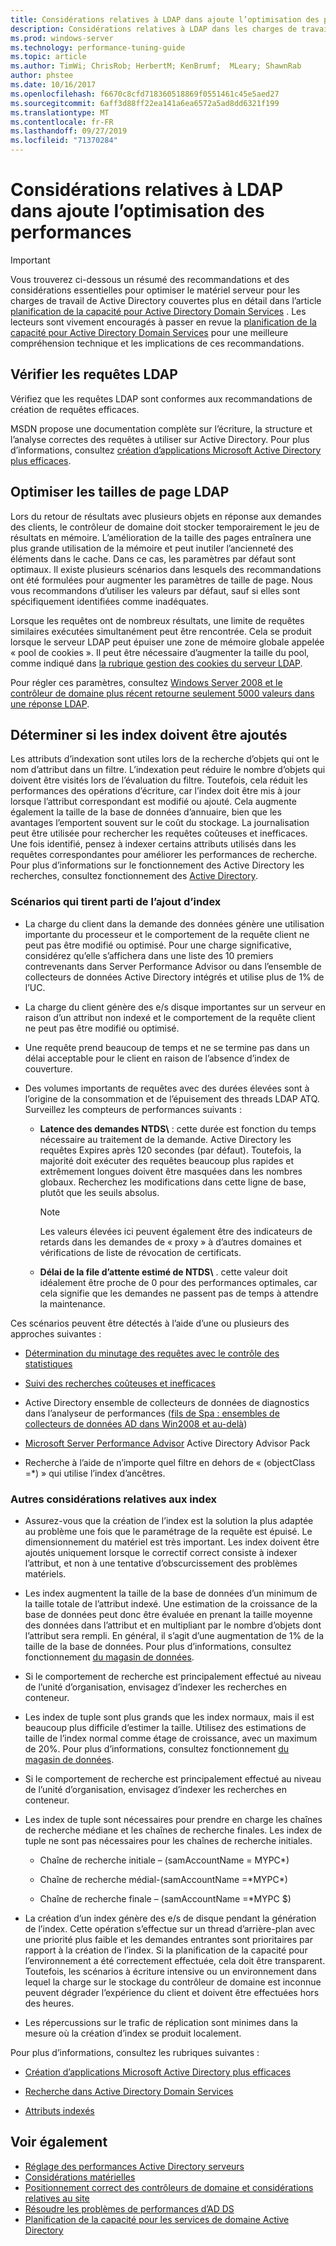 ```yaml
---
title: Considérations relatives à LDAP dans ajoute l’optimisation des performances
description: Considérations relatives à LDAP dans les charges de travail Active Directory
ms.prod: windows-server
ms.technology: performance-tuning-guide
ms.topic: article
ms.author: TimWi; ChrisRob; HerbertM; KenBrumf;  MLeary; ShawnRab
author: phstee
ms.date: 10/16/2017
ms.openlocfilehash: f6670c8cfd718360518869f0551461c45e5aed27
ms.sourcegitcommit: 6aff3d88ff22ea141a6ea6572a5ad8dd6321f199
ms.translationtype: MT
ms.contentlocale: fr-FR
ms.lasthandoff: 09/27/2019
ms.locfileid: "71370284"
---
```

# <a name="ldap-considerations-in-adds-performance-tuning"></a>Considérations relatives à LDAP dans ajoute l’optimisation des performances

> [!IMPORTANT]
> Vous trouverez ci-dessous un résumé des recommandations et des considérations essentielles pour optimiser le matériel serveur pour les charges de travail de Active Directory couvertes plus en détail dans l’article [planification de la capacité pour Active Directory Domain Services](https://go.microsoft.com/fwlink/?LinkId=324566) . Les lecteurs sont vivement encouragés à passer en revue la [planification de la capacité pour Active Directory Domain Services](https://go.microsoft.com/fwlink/?LinkId=324566) pour une meilleure compréhension technique et les implications de ces recommandations.

## <a name="verify-ldap-queries"></a>Vérifier les requêtes LDAP

Vérifiez que les requêtes LDAP sont conformes aux recommandations de création de requêtes efficaces.

MSDN propose une documentation complète sur l’écriture, la structure et l’analyse correctes des requêtes à utiliser sur Active Directory. Pour plus d’informations, consultez [création d’applications Microsoft Active Directory plus efficaces](https://msdn.microsoft.com/library/ms808539.aspx).

## <a name="optimize-ldap-page-sizes"></a>Optimiser les tailles de page LDAP

Lors du retour de résultats avec plusieurs objets en réponse aux demandes des clients, le contrôleur de domaine doit stocker temporairement le jeu de résultats en mémoire. L’amélioration de la taille des pages entraînera une plus grande utilisation de la mémoire et peut inutiler l’ancienneté des éléments dans le cache. Dans ce cas, les paramètres par défaut sont optimaux. Il existe plusieurs scénarios dans lesquels des recommandations ont été formulées pour augmenter les paramètres de taille de page. Nous vous recommandons d’utiliser les valeurs par défaut, sauf si elles sont spécifiquement identifiées comme inadéquates.

Lorsque les requêtes ont de nombreux résultats, une limite de requêtes similaires exécutées simultanément peut être rencontrée.  Cela se produit lorsque le serveur LDAP peut épuiser une zone de mémoire globale appelée « pool de cookies ».  Il peut être nécessaire d’augmenter la taille du pool, comme indiqué dans [la rubrique gestion des cookies du serveur LDAP](https://technet.microsoft.com/windows-server-docs/identity/ad-ds/manage/how-ldap-server-cookies-are-handled).

Pour régler ces paramètres, consultez [Windows Server 2008 et le contrôleur de domaine plus récent retourne seulement 5000 valeurs dans une réponse LDAP](https://support.microsoft.com/kb/2009267).

## <a name="determine-whether-to-add-indices"></a>Déterminer si les index doivent être ajoutés

Les attributs d’indexation sont utiles lors de la recherche d’objets qui ont le nom d’attribut dans un filtre. L’indexation peut réduire le nombre d’objets qui doivent être visités lors de l’évaluation du filtre. Toutefois, cela réduit les performances des opérations d’écriture, car l’index doit être mis à jour lorsque l’attribut correspondant est modifié ou ajouté. Cela augmente également la taille de la base de données d’annuaire, bien que les avantages l’emportent souvent sur le coût du stockage. La journalisation peut être utilisée pour rechercher les requêtes coûteuses et inefficaces. Une fois identifié, pensez à indexer certains attributs utilisés dans les requêtes correspondantes pour améliorer les performances de recherche. Pour plus d’informations sur le fonctionnement des Active Directory les recherches, consultez fonctionnement des [Active Directory](https://technet.microsoft.com/library/cc755809.aspx).

### <a name="scenarios-that-benefit-in-adding-indices"></a>Scénarios qui tirent parti de l’ajout d’index

-   La charge du client dans la demande des données génère une utilisation importante du processeur et le comportement de la requête client ne peut pas être modifié ou optimisé. Pour une charge significative, considérez qu’elle s’affichera dans une liste des 10 premiers contrevenants dans Server Performance Advisor ou dans l’ensemble de collecteurs de données Active Directory intégrés et utilise plus de 1% de l’UC.

-   La charge du client génère des e/s disque importantes sur un serveur en raison d’un attribut non indexé et le comportement de la requête client ne peut pas être modifié ou optimisé.

-   Une requête prend beaucoup de temps et ne se termine pas dans un délai acceptable pour le client en raison de l’absence d’index de couverture.

- Des volumes importants de requêtes avec des durées élevées sont à l’origine de la consommation et de l’épuisement des threads LDAP ATQ. Surveillez les compteurs de performances suivants :

    - **Latence des demandes NTDS\\** : cette durée est fonction du temps nécessaire au traitement de la demande. Active Directory les requêtes Expires après 120 secondes (par défaut). Toutefois, la majorité doit exécuter des requêtes beaucoup plus rapides et extrêmement longues doivent être masquées dans les nombres globaux. Recherchez les modifications dans cette ligne de base, plutôt que les seuils absolus.

        > [!NOTE]
        > Les valeurs élevées ici peuvent également être des indicateurs de retards dans les demandes de « proxy » à d’autres domaines et vérifications de liste de révocation de certificats.

    - **Délai de la file d’attente estimé de NTDS\\** . cette valeur doit idéalement être proche de 0 pour des performances optimales, car cela signifie que les demandes ne passent pas de temps à attendre la maintenance.

Ces scénarios peuvent être détectés à l’aide d’une ou plusieurs des approches suivantes :

-   [Détermination du minutage des requêtes avec le contrôle des statistiques](https://msdn.microsoft.com/library/ms808539.aspx)

-   [Suivi des recherches coûteuses et inefficaces](https://msdn.microsoft.com/library/ms808539.aspx)

-   Active Directory ensemble de collecteurs de données de diagnostics dans l’analyseur de performances ([fils de Spa : ensembles de collecteurs de données AD dans Win2008 et au-delà](http://blogs.technet.com/b/askds/archive/2010/06/08/son-of-spa-ad-data-collector-sets-in-win2008-and-beyond.aspx))

-   [Microsoft Server Performance Advisor](../../../server-performance-advisor/microsoft-server-performance-advisor.md) Active Directory Advisor Pack

-   Recherche à l’aide de n’importe quel filtre en dehors de « (objectClass =\*) » qui utilise l’index d’ancêtres.

### <a name="other-index-considerations"></a>Autres considérations relatives aux index

-   Assurez-vous que la création de l’index est la solution la plus adaptée au problème une fois que le paramétrage de la requête est épuisé. Le dimensionnement du matériel est très important. Les index doivent être ajoutés uniquement lorsque le correctif correct consiste à indexer l’attribut, et non à une tentative d’obscurcissement des problèmes matériels.

-   Les index augmentent la taille de la base de données d’un minimum de la taille totale de l’attribut indexé. Une estimation de la croissance de la base de données peut donc être évaluée en prenant la taille moyenne des données dans l’attribut et en multipliant par le nombre d’objets dont l’attribut sera rempli. En général, il s’agit d’une augmentation de 1% de la taille de la base de données. Pour plus d’informations, consultez fonctionnement [du magasin de données](https://technet.microsoft.com/library/cc772829.aspx).

-   Si le comportement de recherche est principalement effectué au niveau de l’unité d’organisation, envisagez d’indexer les recherches en conteneur.

-   Les index de tuple sont plus grands que les index normaux, mais il est beaucoup plus difficile d’estimer la taille. Utilisez des estimations de taille de l’index normal comme étage de croissance, avec un maximum de 20%. Pour plus d’informations, consultez fonctionnement [du magasin de données](https://technet.microsoft.com/library/cc772829.aspx).

-   Si le comportement de recherche est principalement effectué au niveau de l’unité d’organisation, envisagez d’indexer les recherches en conteneur.

-   Les index de tuple sont nécessaires pour prendre en charge les chaînes de recherche médiane et les chaînes de recherche finales. Les index de tuple ne sont pas nécessaires pour les chaînes de recherche initiales.

    -   Chaîne de recherche initiale – (samAccountName = MYPC\*)

    -   Chaîne de recherche médial-(samAccountName =\*MYPC\*)

    -   Chaîne de recherche finale – (samAccountName =\*MYPC $)

-   La création d’un index génère des e/s de disque pendant la génération de l’index. Cette opération s’effectue sur un thread d’arrière-plan avec une priorité plus faible et les demandes entrantes sont prioritaires par rapport à la création de l’index. Si la planification de la capacité pour l’environnement a été correctement effectuée, cela doit être transparent. Toutefois, les scénarios à écriture intensive ou un environnement dans lequel la charge sur le stockage du contrôleur de domaine est inconnue peuvent dégrader l’expérience du client et doivent être effectuées hors des heures.

-   Les répercussions sur le trafic de réplication sont minimes dans la mesure où la création d’index se produit localement.

Pour plus d’informations, consultez les rubriques suivantes :

-   [Création d’applications Microsoft Active Directory plus efficaces](https://msdn.microsoft.com/library/ms808539.aspx)

-   [Recherche dans Active Directory Domain Services](https://msdn.microsoft.com/library/aa746427.aspx)

-   [Attributs indexés](https://msdn.microsoft.com/library/windows/desktop/ms677112.aspx)

## <a name="see-also"></a>Voir également

- [Réglage des performances Active Directory serveurs](index.md)
- [Considérations matérielles](hardware-considerations.md)
- [Positionnement correct des contrôleurs de domaine et considérations relatives au site](site-definition-considerations.md)
- [Résoudre les problèmes de performances d’AD DS](troubleshoot.md) 
- [Planification de la capacité pour les services de domaine Active Directory](https://go.microsoft.com/fwlink/?LinkId=324566)